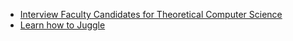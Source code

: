 * [Interview Faculty Candidates for Theoretical Computer Science](#interview-faculty-candidates-for-theoretical-computer-science)
* [Learn how to Juggle](#learn-how-to-juggle)
